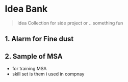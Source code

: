 # Idea Bank

> Idea Collection for side project or .. something fun 

## 1. Alarm for Fine dust

## 2. Sample of MSA

- for training MSA
- skill set is them i used in compnay
